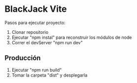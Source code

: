 # BlackJack Vite

Pasos para ejecutar proyecto:

1. Clonar repositorio
2. Ejecutar "npm instal" para reconstruir los módulos de node
3. Correr el devServer "npm run dev"

## Producción

1. Ejecutar "npm run build"
2. Tomar la carpeta "dist" y desplegarla